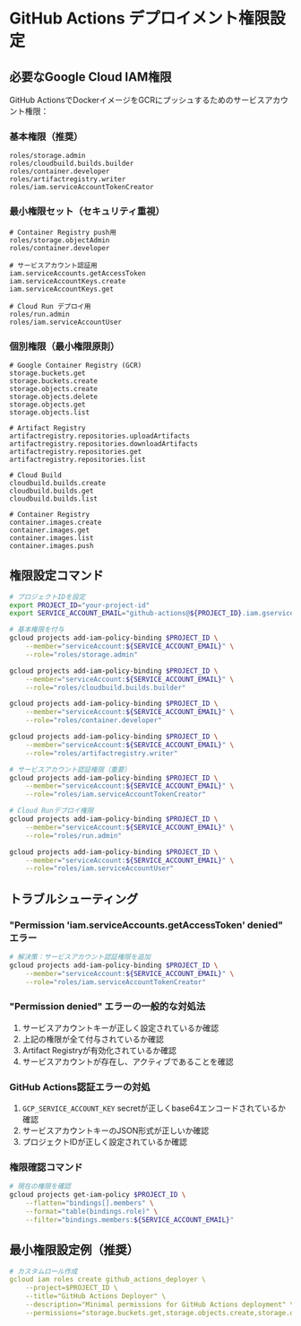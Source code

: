 # GitHub Actions デプロイメント権限設定

## 必要なGoogle Cloud IAM権限

GitHub ActionsでDockerイメージをGCRにプッシュするためのサービスアカウント権限：

### 基本権限（推奨）
```
roles/storage.admin
roles/cloudbuild.builds.builder
roles/container.developer
roles/artifactregistry.writer
roles/iam.serviceAccountTokenCreator
```

### 最小権限セット（セキュリティ重視）
```
# Container Registry push用
roles/storage.objectAdmin
roles/container.developer

# サービスアカウント認証用  
iam.serviceAccounts.getAccessToken
iam.serviceAccountKeys.create
iam.serviceAccountKeys.get

# Cloud Run デプロイ用
roles/run.admin
roles/iam.serviceAccountUser
```

### 個別権限（最小権限原則）
```
# Google Container Registry (GCR)
storage.buckets.get
storage.buckets.create
storage.objects.create
storage.objects.delete
storage.objects.get
storage.objects.list

# Artifact Registry
artifactregistry.repositories.uploadArtifacts
artifactregistry.repositories.downloadArtifacts
artifactregistry.repositories.get
artifactregistry.repositories.list

# Cloud Build
cloudbuild.builds.create
cloudbuild.builds.get
cloudbuild.builds.list

# Container Registry
container.images.create
container.images.get
container.images.list
container.images.push
```

## 権限設定コマンド

```bash
# プロジェクトIDを設定
export PROJECT_ID="your-project-id"
export SERVICE_ACCOUNT_EMAIL="github-actions@${PROJECT_ID}.iam.gserviceaccount.com"

# 基本権限を付与
gcloud projects add-iam-policy-binding $PROJECT_ID \
    --member="serviceAccount:${SERVICE_ACCOUNT_EMAIL}" \
    --role="roles/storage.admin"

gcloud projects add-iam-policy-binding $PROJECT_ID \
    --member="serviceAccount:${SERVICE_ACCOUNT_EMAIL}" \
    --role="roles/cloudbuild.builds.builder"

gcloud projects add-iam-policy-binding $PROJECT_ID \
    --member="serviceAccount:${SERVICE_ACCOUNT_EMAIL}" \
    --role="roles/container.developer"

gcloud projects add-iam-policy-binding $PROJECT_ID \
    --member="serviceAccount:${SERVICE_ACCOUNT_EMAIL}" \
    --role="roles/artifactregistry.writer"

# サービスアカウント認証権限（重要）
gcloud projects add-iam-policy-binding $PROJECT_ID \
    --member="serviceAccount:${SERVICE_ACCOUNT_EMAIL}" \
    --role="roles/iam.serviceAccountTokenCreator"

# Cloud Runデプロイ権限
gcloud projects add-iam-policy-binding $PROJECT_ID \
    --member="serviceAccount:${SERVICE_ACCOUNT_EMAIL}" \
    --role="roles/run.admin"

gcloud projects add-iam-policy-binding $PROJECT_ID \
    --member="serviceAccount:${SERVICE_ACCOUNT_EMAIL}" \
    --role="roles/iam.serviceAccountUser"
```

## トラブルシューティング

### "Permission 'iam.serviceAccounts.getAccessToken' denied" エラー
```bash
# 解決策：サービスアカウント認証権限を追加
gcloud projects add-iam-policy-binding $PROJECT_ID \
    --member="serviceAccount:${SERVICE_ACCOUNT_EMAIL}" \
    --role="roles/iam.serviceAccountTokenCreator"
```

### "Permission denied" エラーの一般的な対処法
1. サービスアカウントキーが正しく設定されているか確認
2. 上記の権限が全て付与されているか確認
3. Artifact Registryが有効化されているか確認
4. サービスアカウントが存在し、アクティブであることを確認

### GitHub Actions認証エラーの対処
1. `GCP_SERVICE_ACCOUNT_KEY` secretが正しくbase64エンコードされているか確認
2. サービスアカウントキーのJSON形式が正しいか確認
3. プロジェクトIDが正しく設定されているか確認

### 権限確認コマンド
```bash
# 現在の権限を確認
gcloud projects get-iam-policy $PROJECT_ID \
    --flatten="bindings[].members" \
    --format="table(bindings.role)" \
    --filter="bindings.members:${SERVICE_ACCOUNT_EMAIL}"
```

## 最小権限設定例（推奨）

```yaml
# カスタムロール作成
gcloud iam roles create github_actions_deployer \
    --project=$PROJECT_ID \
    --title="GitHub Actions Deployer" \
    --description="Minimal permissions for GitHub Actions deployment" \
    --permissions="storage.buckets.get,storage.objects.create,storage.objects.get,storage.objects.list,container.images.create,container.images.push,artifactregistry.repositories.uploadArtifacts,cloudbuild.builds.create,run.services.create,run.services.get,run.services.update"
```
